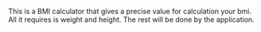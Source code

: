 This is a BMI calculator that gives a precise value for calculation your bmi. All it requires is weight and height. The rest will be done by the application.
